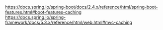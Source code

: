 
https://docs.spring.io/spring-boot/docs/2.4.x/reference/html/spring-boot-features.html#boot-features-caching  
https://docs.spring.io/spring-framework/docs/5.3.x/reference/html/web.html#mvc-caching  
